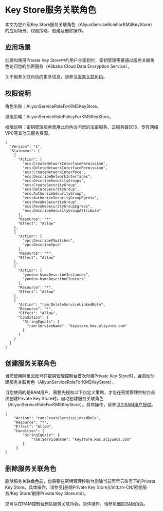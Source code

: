 # Key Store服务关联角色

本文为您介绍Key Store服务关联角色（AliyunServiceRoleForKMSKeyStore）的应用场景、权限策略、创建及删除操作。

## 应用场景

创建和使用Private Key Store中的用户主密钥时，密钥管理需要通过服务关联角色访问您的加密服务（Alibaba Cloud Data Encryption Service）。

关于服务关联角色的更多信息，请参见[服务关联角色](/intl.zh-CN/角色管理/服务关联角色.md)。

## 权限说明

角色名称：AliyunServiceRoleForKMSKeyStore。

权限策略：AliyunServiceRolePolicyForKMSKeyStore。

权限说明：密钥管理服务使用此角色访问您的加密服务、云服务器ECS、专有网络VPC等其他云服务资源。

```
{
  "Version": "1",
  "Statement": [
    {
      "Action": [
        "ecs:CreateNetworkInterfacePermission",
        "ecs:DeleteNetworkInterfacePermission",
        "ecs:CreateNetworkInterface",
        "ecs:DescribeNetworkInterfaces",
        "ecs:DescribeSecurityGroups",
        "ecs:CreateSecurityGroup",
        "ecs:DeleteSecurityGroup",
        "ecs:AuthorizeSecurityGroup",
        "ecs:AuthorizeSecurityGroupEgress",
        "ecs:RevokeSecurityGroup",
        "ecs:RevokeSecurityGroupEgress",
        "ecs:DescribeSecurityGroupAttribute"
      ],
      "Resource": "*",
      "Effect": "Allow"
    },
    {
      "Action": [
        "vpc:DescribeVSwitches",
        "vpc:DescribeVpcs"
      ],
      "Resource": "*",
      "Effect": "Allow"
    },
    {
      "Action": [
        "yundun-hsm:DescribeInstances",
        "yundun-hsm:DescribeClusters"
      ],
      "Resource": "*",
      "Effect": "Allow"
    },
    {
      "Action": "ram:DeleteServiceLinkedRole",
      "Resource": "*",
      "Effect": "Allow",
      "Condition": {
        "StringEquals": {
          "ram:ServiceName": "keystore.kms.aliyuncs.com"
        }
      }
    }
  ]
}
```

## 创建服务关联角色

当您使用阿里云账号在密钥管理控制台首次创建Private Key Store时，会自动创建服务关联角色（AliyunServiceRoleForKMSKeyStore）。

当您使用的是RAM用户，需要先授权以下自定义策略，才能在密钥管理控制台首次创建Private Key Store时，自动创建服务关联角色（AliyunServiceRoleForKMSKeyStore）。具体操作，请参见[为RAM用户授权](/intl.zh-CN/用户管理/为RAM用户授权.md)。

```
{
    "Action": "ram:CreateServiceLinkedRole",
    "Resource": "*",
    "Effect": "Allow",
    "Condition": {
        "StringEquals": {
            "ram:ServiceName": "keystore.kms.aliyuncs.com"
        }
     }
}
```

## 删除服务关联角色

删除服务关联角色前，您需要在密钥管理控制台删除当前阿里云账号下的Private Key Store。具体操作，请参见[删除Private Key Store](/intl.zh-CN/密钥服务/Key Store/删除Private Key Store.md)。

您可以在RAM控制台删除服务关联角色。具体操作，请参见[删除RAM角色](/intl.zh-CN/角色管理/删除RAM角色.md)。

